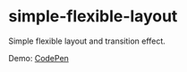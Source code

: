 # simple-flexible-layout
Simple flexible layout and transition effect.

Demo: [CodePen](https://codepen.io/shamk04/pen/QpPmEw)
